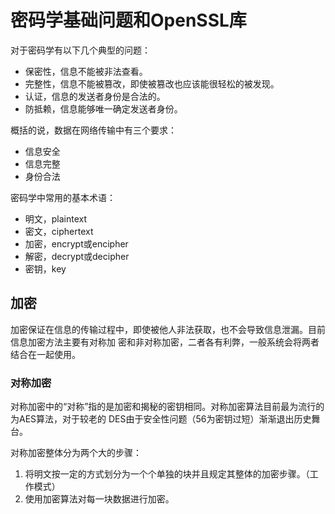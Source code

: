 # 密码学基础问题和OpenSSL库

对于密码学有以下几个典型的问题：

- 保密性，信息不能被非法查看。
- 完整性，信息不能被篡改，即使被篡改也应该能很轻松的被发现。
- 认证，信息的发送者身份是合法的。
- 防抵赖，信息能够唯一确定发送者身份。

概括的说，数据在网络传输中有三个要求：

- 信息安全
- 信息完整
- 身份合法

密码学中常用的基本术语：

- 明文，plaintext
- 密文，ciphertext
- 加密，encrypt或encipher
- 解密，decrypt或decipher
- 密钥，key

## 加密

加密保证在信息的传输过程中，即使被他人非法获取，也不会导致信息泄漏。目前信息加密方法主要有对称加
密和非对称加密，二者各有利弊，一般系统会将两者结合在一起使用。

### 对称加密

对称加密中的“对称”指的是加密和揭秘的密钥相同。对称加密算法目前最为流行的为AES算法，对于较老的
DES由于安全性问题（56为密钥过短）渐渐退出历史舞台。

对称加密整体分为两个大的步骤：

1. 将明文按一定的方式划分为一个个单独的块并且规定其整体的加密步骤。（工作模式）
2. 使用加密算法对每一块数据进行加密。
